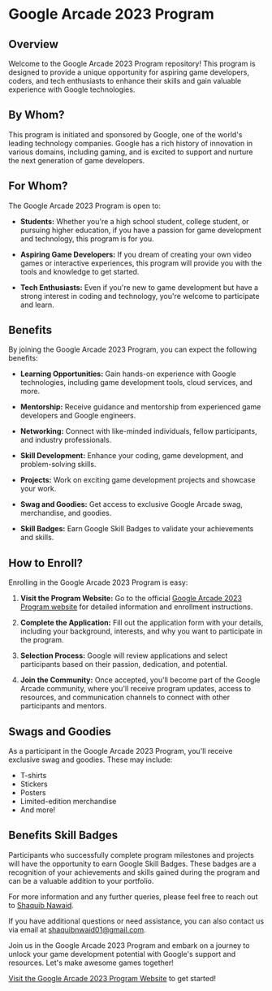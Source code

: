 # Google Arcade 2023 Program



## Overview

Welcome to the Google Arcade 2023 Program repository! This program is designed to provide a unique opportunity for aspiring game developers, coders, and tech enthusiasts to enhance their skills and gain valuable experience with Google technologies.

## By Whom?

This program is initiated and sponsored by Google, one of the world's leading technology companies. Google has a rich history of innovation in various domains, including gaming, and is excited to support and nurture the next generation of game developers.

## For Whom?

The Google Arcade 2023 Program is open to:

- **Students:** Whether you're a high school student, college student, or pursuing higher education, if you have a passion for game development and technology, this program is for you.

- **Aspiring Game Developers:** If you dream of creating your own video games or interactive experiences, this program will provide you with the tools and knowledge to get started.

- **Tech Enthusiasts:** Even if you're new to game development but have a strong interest in coding and technology, you're welcome to participate and learn.

## Benefits

By joining the Google Arcade 2023 Program, you can expect the following benefits:

- **Learning Opportunities:** Gain hands-on experience with Google technologies, including game development tools, cloud services, and more.

- **Mentorship:** Receive guidance and mentorship from experienced game developers and Google engineers.

- **Networking:** Connect with like-minded individuals, fellow participants, and industry professionals.

- **Skill Development:** Enhance your coding, game development, and problem-solving skills.

- **Projects:** Work on exciting game development projects and showcase your work.

- **Swag and Goodies:** Get access to exclusive Google Arcade swag, merchandise, and goodies.

- **Skill Badges:** Earn Google Skill Badges to validate your achievements and skills.

## How to Enroll?

Enrolling in the Google Arcade 2023 Program is easy:

1. **Visit the Program Website:** Go to the official [Google Arcade 2023 Program website](https://www.google.com/arcade2023) for detailed information and enrollment instructions.

2. **Complete the Application:** Fill out the application form with your details, including your background, interests, and why you want to participate in the program.

3. **Selection Process:** Google will review applications and select participants based on their passion, dedication, and potential.

4. **Join the Community:** Once accepted, you'll become part of the Google Arcade community, where you'll receive program updates, access to resources, and communication channels to connect with other participants and mentors.

## Swags and Goodies

As a participant in the Google Arcade 2023 Program, you'll receive exclusive swag and goodies. These may include:

- T-shirts
- Stickers
- Posters
- Limited-edition merchandise
- And more!

## Benefits Skill Badges

Participants who successfully complete program milestones and projects will have the opportunity to earn Google Skill Badges. These badges are a recognition of your achievements and skills gained during the program and can be a valuable addition to your portfolio.

For more information and any further queries, please feel free to reach out to [Shaquib Nawaid](https://www.linkedin.com/in/shaquibnawaid/).

If you have additional questions or need assistance, you can also contact us via email at [shaquibnwaid01@gmail.com](mailto:shaquibnwaid01@gmail.com).

Join us in the Google Arcade 2023 Program and embark on a journey to unlock your game development potential with Google's support and resources. Let's make awesome games together!

[Visit the Google Arcade 2023 Program Website](https://www.google.com/arcade2023) to get started!
